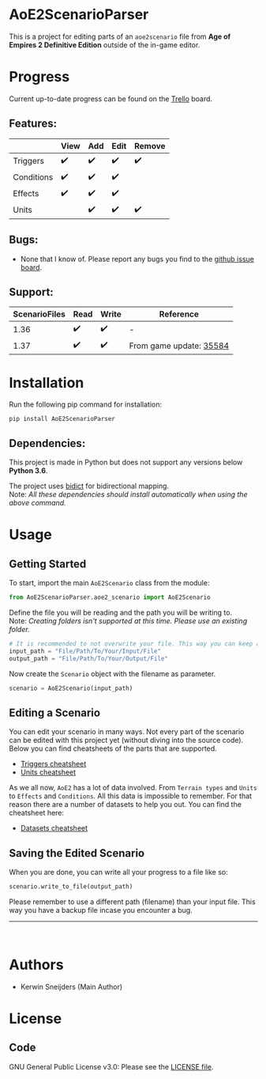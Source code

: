 # AoE2ScenarioParser
This is a project for editing parts of an `aoe2scenario` file from **Age of Empires 2 
Definitive Edition** outside of the in-game editor. 


# Progress
Current up-to-date progress can be found on the [Trello] board. 

[Trello]: https://trello.com/b/7SNm3gXj/aoe2-de-parser

## Features:

|            | View | Add | Edit | Remove |
|------------|------|-----|------|--------|
| Triggers   | :heavy_check_mark:   | :heavy_check_mark: | :heavy_check_mark:   | :heavy_check_mark:    |
| Conditions | :heavy_check_mark:   | :heavy_check_mark: | :heavy_check_mark:   |        |
| Effects    | :heavy_check_mark:   | :heavy_check_mark: | :heavy_check_mark:   |        |
| Units      |      | :heavy_check_mark: | :heavy_check_mark:   | :heavy_check_mark:    |

## Bugs:
- None that I know of. Please report any bugs you find to the [github issue board].

[github issue board]: https://github.com/KSneijders/AoE2ScenarioParser/issues

## Support:

| ScenarioFiles | Read | Write | Reference            |
|---------------|------|-------|----------------------|
| 1.36          | :heavy_check_mark:   | :heavy_check_mark:   | -
| 1.37          | :heavy_check_mark:   | :heavy_check_mark:   | From game update: [35584]

[35584]: https://www.ageofempires.com/news/aoe2de-update-35584/

# Installation
Run the following pip command for installation:

    pip install AoE2ScenarioParser

## Dependencies:
This project is made in Python but does not support any versions below **Python 3.6**.

The project uses [bidict] for bidirectional  mapping.  
Note: *All these dependencies should install automatically when using the above command.*

[bidict]: https://pypi.org/project/bidict/

# Usage
## Getting Started
To start, import the main `AoE2Scenario` class from the module:

```py
from AoE2ScenarioParser.aoe2_scenario import AoE2Scenario
```

Define the file you will be reading and the path you will be writing to.  
Note: *Creating folders isn't supported at this time. Please use an existing folder.*  

```py
# It is recommended to not overwrite your file. This way you can keep a backup!
input_path = "File/Path/To/Your/Input/File"
output_path = "File/Path/To/Your/Output/File"
```

Now create the `Scenario` object with the filename as parameter. 
```py
scenario = AoE2Scenario(input_path)
```

## Editing a Scenario
You can edit your scenario in many ways. Not every part of the scenario can be edited with this project yet (without diving into the source code). Below you can find cheatsheets of the parts that are supported.

- [Triggers cheatsheet](cheatsheets/TRIGGERS.md)
- [Units cheatsheet](cheatsheets/UNITS.md)

As we all now, `AoE2` has a lot of data involved. From `Terrain types` and `Units` to `Effects` and `Conditions`. All this data is impossible to remember. For that reason there are a number of datasets to help you out. You can find the cheatsheet here:

- [Datasets cheatsheet](cheatsheets/DATASETS.md)

## Saving the Edited Scenario
When you are done, you can write all your progress to a file like so:

```py
scenario.write_to_file(output_path)
```
Please remember to use a different path (filename) than your input file. This way you have a backup file incase you encounter a bug.


---
&nbsp;  

# Authors
-  Kerwin Sneijders (Main Author)

# License
## Code
GNU General Public License v3.0: Please see the [LICENSE file].

[LICENSE file]: https://github.com/KSneijders/AoE2ScenarioParser/blob/dev/LICENSE
